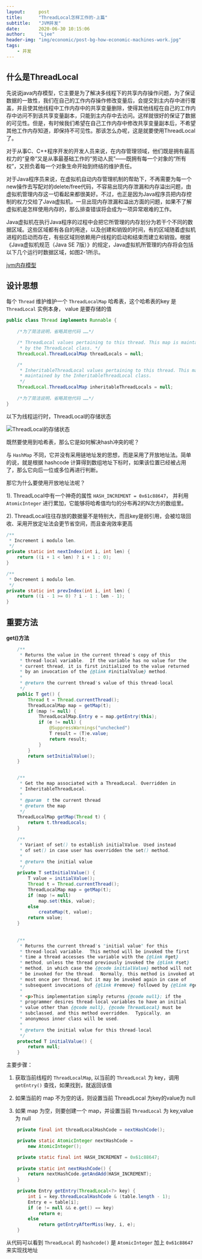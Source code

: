 ```yaml
---
layout:     post
title:      "ThreadLocal怎样工作的-上篇"
subtitle:   "JVM并发"
date:       2020-06-30 10:15:06
author:     "Ljee"
header-img: "img/economic/post-bg-how-economic-machines-work.jpg"
tags:
    - 并发
---
```



## 什么是ThreadLocal

先说说java内存模型，它主要是为了解决多线程下的共享内存操作问题，为了保证数据的一致性，我们在自己的工作内存操作修改变量后，会提交到主内存中进行覆盖，并且使其他线程中工作内存中的共享变量删除，使得其他线程在自己的工作内存中访问不到该共享变量副本，只能到主内存中去访问。这样就很好的保证了数据的可见性。但是，有时候我们希望在自己工作内存中修改共享变量副本后，不希望其他工作内存知道，即保持不可见性。那该怎么办呢，这是就要使用ThreadLocal了。

对于从事C、C++程序开发的开发人员来说，在内存管理领域，他们既是拥有最高权力的“皇帝”又是从事最基础工作的“劳动人民”——既拥有每一个对象的“所有权”，又担负着每一个对象生命开始到终结的维护责任。

对于Java程序员来说，在虚拟机自动内存管理机制的帮助下，不再需要为每一个new操作去写配对的delete/free代码，不容易出现内存泄漏和内存溢出问题，由虚拟机管理内存这一切看起来都很美好。不过，也正是因为Java程序员把内存控制的权力交给了Java虚拟机，一旦出现内存泄漏和溢出方面的问题，如果不了解虚拟机是怎样使用内存的，那么排查错误将会成为一项异常艰难的工作。

Java虚拟机在执行Java程序的过程中会把它所管理的内存划分为若干个不同的数据区域。这些区域都有各自的用途，以及创建和销毁的时间，有的区域随着虚拟机进程的启动而存在，有些区域则依赖用户线程的启动和结束而建立和销毁。根据《Java虚拟机规范（Java SE 7版）》的规定，Java虚拟机所管理的内存将会包括以下几个运行时数据区域，如图2-1所示。

[jvm内存模型](img/arct/threadLocal/jvm-memory-model.png)

## 设计思想

每个 `Thread` 维护维护一个 `ThreadLocalMap` 哈希表，这个哈希表的key 是 `ThreadLocal` 实例本身， value 是要存储的值



```java
public class Thread implements Runnable {
   
    /*为了简洁说明，省略其他代码 ……*/

    /* ThreadLocal values pertaining to this thread. This map is maintained
     * by the ThreadLocal class. */
    ThreadLocal.ThreadLocalMap threadLocals = null;

    /*
     * InheritableThreadLocal values pertaining to this thread. This map is
     * maintained by the InheritableThreadLocal class.
     */
    ThreadLocal.ThreadLocalMap inheritableThreadLocals = null;
    
    /*为了简洁说明，省略其他代码 ……*/
}
```

以下为线程运行时，ThreadLocal的存储状态

[](https://app.diagrams.net/?lightbox=1&target=blank&highlight=0000ff&edit=_blank&layers=1&nav=1&title=JVM%E8%99%9A%E6%8B%9F%E6%9C%BA.drawio#R7V1bc6M4Fv41VM0%2BxCUhro8mcaZrqzPbM93VO7svU8SWbbqx8WJym1%2B%2FEkhcJGFwApjEzlRNYwEC9H06OufoHElD15vnX2N%2Ft76LFjjUdLB41tCNpusIuPrEJAe07CUr04FrZCWrOFhkZbAo%2BBr8jVkhYKUPwQLvKxcmURQmwa5aOI%2B2WzxPKmV%2BHEdP1cuWUVh96s5fYang69wPeSn%2FAlr%2B72CRrFk5tNzixCccrNbs4Y5uZSfu%2FfnPVRw9bNkTt9EWZ2c2Pq%2BGfeV%2B7S%2Bip1IRmmnoOo6iJDvaPF%2FjkLYtbzN%2BX%2FLCX1RD3jrZhOQHJIfp6duam60v0a9%2FXf3%2B8rz%2F12%2FbP%2BazhzuAr9jnP%2FrhA6vxx%2BNGm5maC7TpLT1wptrU0WaW5pFjqM1s%2BtPxeCvEeJtUXu4x2Af3%2FPXA8W%2BkS2%2F0z%2B93ijfq6%2FlIej6c0M93SQu4aTsgzTXT97jWvKmGpvPQ3%2B%2FZJY6tzQzN8zTP0mau5iDNu0lPOaWXB9rMoeX0FCkhx%2BDQE3QrJJ%2Fo3ccV6K3%2FPVCeeMtom1zt0x5ELgUQ7p5TJvDz5GhF%2F9XTryDPJs8jV5Jjx9WmNn2VKaRPUrxB%2FgHkk641d5q%2B963mekVVIiFT5mPawIA89GkdJPjrzp%2FTs09EXFT56ofBakuOQ7ykr%2FiI4yQgnXDKijfBYkHr9dZRHPxNvtPnN9KPZlID5sSvsOEgt8hz8HOp%2FzN6%2FIqjDU7iF3IJO2swUjE5ZvHfT4VIQLxsXZIG0GSFPhNEq7zqgo%2FkgFHyCHqaEj0PUWeGNAek3dZM8bJKJRxB0qMJso6RMuFW8wzGV2cmgUtaLVEjOCcNj%2BNDGMaYkNTPeialxi4KtknaOqanmTe0rock2jNQOcbs2bAvgKGIMJQRhiqE9Q4A%2Ft1fJzf4IQRf479%2B%2FxEmj%2F%2F9dqOQyL%2F88B%2F9FFPSZ1NwpzcUIIpg2nmpcJx1JJOV7yTLZC6UyDf7dBxe%2B%2FEeJxXB9JAsrxxZDvE79zt%2FqxRo8yiM4kyYxav7XyzyLNKSoPj3H2ktIBV8S38ThC%2FZ1aQKf0MlDKtojcNHTMlIzm0xeXPhfFZf6aprVSVB7K%2BCbURf1d%2FuqW5yr65ILN0E8zjaR0SyEXb5hDvq2%2Fw4IGItPaQPuNrjOFiWvrAk2k0m2tmJrOXomW0Ub6hszM89MabSkwYA2ZkQJ6SPXpGGnwfbVXZS51XSrn0VENG9ZbeBypkkJu%2B2JI%2FhD9zi7OxTFC9qqiw0oSsBU900sy8uHzBYF8F%2BF%2FoM0mAbBvxJyzDyE%2BHxIrmO6CoZC0lHyIjIyamWeA3jWI3UqfbF%2Bt5eL52qwkklm5BCNqG%2BZBOS2gcviN7MfkZxso5W0dYPZ0WpV1UIims%2BR9GONd8PQswXNpzTQaDauPg5SP4sHf%2BHVkX08%2BzXzTOrOf3xwn9syef%2BWf5Ruov%2BLG5Lf%2FH7aOe5zrhKvg6B9C8HmH7sK%2BAlDRY9xHN84DpmHSV%2BvMKH6tMNNV9iHPpJ8Fh9u87hNy3FOCAQgtg0O3q4DPHzlFpiXVBgGYShCpYC5gkyrArUDUCnv74QUUtahuotOYWy2gzTLLENTgC0DvON%2FBBrGwtn7DdSht36heprhWi6sgGsCKcrqBtutZbsE9iNAvfyN3k9HY1mNhbMg81SfJ%2FE0U9c4tnCdu9TnmVnuB9AFwwQU6UHC5S9vfVMu2BF90PFlWsCAQ8TyOMFfQlZl%2B3CWlFLDIW1kpmQoGp42qnBbFHjJTOGnRttOivZwI2WSBU9piGUUWBF7S0WFV2qoix34NAfq9QNkB3PI6L98Ysq5EGMPLdMcb35lOufoslTZRm9MfTvcejlapXwZXGUkB4dbdlzlUZzhZL0r09K2lwg5JQ0XIUKY7sKA9rpiZGKIUzhCjFTf4eZMhKpLOG3CRZHv0eW1ShYUAvBsjCxszAU3OlP0HA5m6MKVajqCkFj9SZnFILmeFV1UN2lb%2FXAbqkeQPekKqXsQewFhUK1s%2FSyapdrckq1rlbvPIG615MaZ%2FGuU6hxojaQUag3Nc5WSmT3WpumgpgcUI3ApFoAkcVUWM%2B0aebjvNWmskl6xqLZRvnE1YiEs9zFR%2Bo1OJX177YU1Sc1%2Fl11NxX09To%2FG528ylxsN37qMWbTxp32Xdeykd9N38WQ9F57yL4L8w5YaMu2I3ddlcPPsnoCHdagLghn1QRUJq4vwjkH2DREfE8vml%2BlJp%2BVbNbRexDOuhy18A1vduTReC%2BL4O935NKSrCbd94Y6ZaQLL%2FL5oHxG6NTyWVf4QOl8vscHY5BGpNg0IiVTnsmoTIS2hPS3jN4XBhxggO5KAzQ4OQGOiweR8L3DRHovSAXTGPsdg23NHXy%2F7Ga09rGznA%2Fq5QKWZEoZBjo13Cr3paO5bhqcZVGF271lGpo3LUVpKYeAr4k%2F%2F9kx6PeOaZjNcyZtQF86czwfFHTbkO3nEYDezkMi9%2Fpa9H%2FLVBJihfHuf6GCqK3bkrBXEcEclAiOggg8sE8C%2BRMmCF0k%2BkGJjsyWITX9YaqysHmMdWZGO7fpzNSM6%2Bomc4gSqT9VdO4vcbSK%2FQ2p85qATRtfB3%2FgVbBPDy89%2FJCwV%2FEBFdkAgzDCUIh7ETY6%2F7urbRmWFeELIZ9vl4mSAgwUHgxdGRBt9OXCMFpM%2Fb0lKF0M5DDpf2%2FipVEzlXO6NkQtKPeRR446RFg1epX2lsx5SwFXbxHiSKEGnJNcPw4tCGwuvk8GmNqL7rg0FSPT5Mkx9dJMqRuuPPw7ZLCHaf7NVJt6pVyNIUOlmtJzmgOlegNbGJFMGWmlOsfdJt2PRkABtQxsaq%2B7RlpiUefcBdjDwEJFLOPAyKpcLyZ1tXqztIMWGTiji1PsDaXmBIVBc6dMeRpEQgRvFyyq6CZN3KRxmq1izQdMQ1CFQGUf0t9EF6P3a8PJyzHGCsh52VvDlRwomSDi5GhN1Lkigl2a0IFQqKvn0CdLb%2BbrJaGikwi77iPnHJsolqD4k9IhxDi61sR0bGviIJGbfAmFobgpB2%2BcY2RmD7wx9IleG6V3PFkMMLFPHcMpa73f1jH2F58jorCkqiygYZvZjIRnp45NO43iNOj6AsQAyhVgCZtX5CvbchJ19j6k7DeZ1k%2FBJvRTpauip%2Fkxt3T1lHJhsPvE6UeOv79ZuQJqgrFaHCGhx1D5qh2VeuX0pV9B0LWzTXI95D35oGMhTwB%2BbdPbx637oMstDxQtD%2FtrebOFqvBa1baSj%2FQdxwt%2Fy7ORKvlCluWhisSu6sKO7Rw9ppcUjlwpbqNuvFam1%2BE%2BjPoqKJxEtk0Acos%2FYUqh7RjgVsU%2FGjqAv076kzKFPjtOaZsnS45J2rYwZ9%2BHtD3c9uOTtkAVcqFTLWZqFQcfzdlzGCVbhAlYEk7DrpQDFYKHQtCMS4%2FLFvXV%2FGToQuJ8tQvl%2BMOBIWghorLJ6lo1o7bBXj2NfbghdUHSOyrXsquSN72lyUOgmCHqVtKPPHUi49FBvUyJSX9DAJQV7tmW1zw%2Bqa9YLa1TILiaZE5sCA1inNrp%2F51KV7LdCVFiyT%2FAcm3LNgypY5nGJL%2BX%2Fl%2BR%2Bo%2BMieMgWwcuAjoiT%2BwtuQmqrNmG1cnqVx0jPQPRXlFaUEw4I69XVfaStFyR6m1iIF%2FSRJymX2IrnaaXONkflwRXvm5PSsQi%2F5fIo1K%2Fe1vrCkLVakcZRpQE5MzSn1fJUYZeQDqtBZZAzuroBeQ8y6IuZWJIkI9GWbVCTY8oy5r%2BTzxmIa%2FyyPQHHxJ0%2FlOrm3LoU3b4TvBCyHX77W7CzMLJAWuxSNdbZ%2BTBRNeOmJPvcIaINVvz2h1tM%2FyZIXAq%2FyQCRpU9rl2toq1HEgrhO44YutqzSxKqQu7UdunA1qchtkxr6xNSvbivfop6dzWO3ABFzR1vYAMUyaLzHAzQOiBqDNCqwBINUCj1rVEZoOhigPZqgDZwqcE0kckzrAGKLgZoFyAfjfKwBqgi9%2BasDNAG%2BEZmgCpyb87MAG3qbiMzQA29WbE9iSHgGKM0BIxzNwQywozJEDDO0xCoA%2BIjGgLKJOaLIdCZjtjApZEbAqrUs4shcDTIIzcEFOs%2BnJUh0ADfyAwB4%2BwNgabuNjZDYKwzAmI82ggijy25rfKIbii12skiuhmmh3X1YVvOkTOPhmKZddgwF5bFUJFMtfRwf0HWdgtLs0StsllBaTNfB%2BHis%2F8SPdA33dP16%2FgveeubChlFfYSJ2%2BKmbDG87DFp%2FC%2F%2BwhsfCkV3%2FnPlws%2F%2BPuEvGIWhv%2BMbb9IbN368CrZelCTRhl3Uof7jHLWXoC4H3qiD7HszeuwWoQFs8HzN4JjQ%2FFOP7Uz5OV3o4sYoSv5gn0iLInLvMkwDENZkSMVbjW2mVBv37ZGWuqaRBuYN3b%2FS9GDxOw0K30UxGW%2B3ZKj3gxQ1TIjxhPeJSksWFrN%2BVYZFTVgIR1sefZVo672B3SJx8AJ2N2DzVMHTgd1iObEL2N2ArdoiYliwW6xGdgG7G7AhaDlq94e2bBkc9EVfIH8r5EihqA8KOTcATrL7O8i2B%2Bf%2F1G39vi5toqnJG6fnW5J3t3F6%2Bc7u9k7Pbzywdzr1PKVbplPrN9s7HXSxd3ppBuCOrhzd5QbpA5g5TYZsf45bU9VBhGa6LM3QWTB1nhbfHE2NmrMKe4ymFpcUsF%2B7IJQprARji4sF9R1NrVhXryQtZI9gR2sFH1r4V9EpOhQyTTHcVdc2BHpLb1pvG3lBPv9ds5NXvkV0D1t3wYOipSvJVkgjfVziiGeRNosjs0YcDbNHGOSL4w5EkSIRp5kk9Yp1R%2FTpnQXo3bBAXrdkLCwo9XH7qD7%2B%2FuljvBv6tN6dYrQLfkCoWMF%2F6BU%2FzKMW8f%2BAcZZm80LCA8dZmkf6tkYQ0tFFnGUdEB9xxQ%2Br3pd1ibPsIASvgUsjX%2FHDUgVvXOIsjwV55Ct%2BKBZdP6s4ywb4RhZnacmupzOLs2zqbiOLs7RahPWMYuWFI8yAXjOurN7X1B65JZAxZkyWgCUnXJyDJVAHxEfMuLJUfoyLJdCZktjApZFnXFkq78zFEjgW5JFnXCnSHM7KEmiAb2SWgGKbgTOzBJq628gsAcUuPBJWo1h6YSyWgC17JjoeHUZuCbTYnWVgS0CRpHQOlkDD9kgfyhJQ5iFdLIHOlMQGLo3cElAmLl0sgWNBHrklYMsOn7OyBBrgG5slIPtuzswSaOpuY7MEZHdKacw7pOS%2BJn74nigkpmp0c%2BZ4Psr4YeQo7I9h44d5Ytclfnjo%2BGGOaXPoX9aNThb6x0k6wsjR9x8Ayucjxs8COd1jLCw44%2FhhbsSOnz7ytvJl%2BhRMmRWlXbLJcFGJT1dgQnteS1IdxamOmLPw9%2BtcE5J4en0NQOrPUybwhfdpwiFXXUnR%2FCF%2BzGvrm5Rc62sR0%2F5WTqa3TuPYfyldwBK%2Fi5rFTUqkfWeNMr8br3fZLrF114v72h57fe6WLjpc9olF9%2Bsiuc85nDnWe48sy3fSPx330h37GSPa581mIUlv7Y8ywW13wlo%2B%2FdOF7ocmlmkXu6FXq2%2BbLCvuhl5M7jRkyx4rPkz3OPFhHCluxOtdExy83rLfdv1Q4uZwFmJf4uZ9iI0GEVEITXSc0DzBnmcQtE5py%2BY9Oxc3UPQ6W6KHq3UCvjOQTIHAEV4ZHO7E0g18bYD6G%2Bw33jCUnJBd8t%2BKabKZozkzzbO1mak5t5pr0YPprea59JQHtamCzzyAJOCLMuZlxafEEZ2wKb4k9nfru2iB6cv%2FHw%3D%3D)
![ThreadLocal的存储状态](img/arct/threadLocal/threadlocal-storage-state.png)

既然要使用到哈希表，那么它是如何解决hash冲突的呢？

与 `HashMap` 不同，它并没有采用链地址发的思想，而是采用了开放地址法。简单的说，就是根据 hashcode 计算得到数组地址下标时，如果该位置已经被占用了，那么它向后一位或多位再进行判断。


那它为什么要使用开放地址法呢？

1). ThreadLocal中有一个神奇的属性 `HASH_INCREMENT = 0x61c88647`， 并利用 `AtomicInteger` 进行累加，它能够将哈希值均匀的分布再2的N次方的数组里。

2). ThreadLocal往往存放的数据量不是特别大，而且key是弱引用，会被垃圾回收、采用开放定址法会更节省空间，而且查询效率更高


```java
/**
 * Increment i modulo len.
 */
private static int nextIndex(int i, int len) {
    return ((i + 1 < len) ? i + 1 : 0);
}

/**
 * Decrement i modulo len.
 */
private static int prevIndex(int i, int len) {
    return ((i - 1 >= 0) ? i - 1 : len - 1);
}

```

## 重要方法


**get()方法**

```java
    /**
     * Returns the value in the current thread's copy of this
     * thread-local variable.  If the variable has no value for the
     * current thread, it is first initialized to the value returned
     * by an invocation of the {@link #initialValue} method.
     *
     * @return the current thread's value of this thread-local
     */
    public T get() {
        Thread t = Thread.currentThread();
        ThreadLocalMap map = getMap(t);
        if (map != null) {
            ThreadLocalMap.Entry e = map.getEntry(this);
            if (e != null) {
                @SuppressWarnings("unchecked")
                T result = (T)e.value;
                return result;
            }
        }
        return setInitialValue();
    }


    /**
     * Get the map associated with a ThreadLocal. Overridden in
     * InheritableThreadLocal.
     *
     * @param  t the current thread
     * @return the map
     */
    ThreadLocalMap getMap(Thread t) {
        return t.threadLocals;
    }

    /**
     * Variant of set() to establish initialValue. Used instead
     * of set() in case user has overridden the set() method.
     *
     * @return the initial value
     */
    private T setInitialValue() {
        T value = initialValue();
        Thread t = Thread.currentThread();
        ThreadLocalMap map = getMap(t);
        if (map != null)
            map.set(this, value);
        else
            createMap(t, value);
        return value;
    }
    
    
    /**
     * Returns the current thread's "initial value" for this
     * thread-local variable.  This method will be invoked the first
     * time a thread accesses the variable with the {@link #get}
     * method, unless the thread previously invoked the {@link #set}
     * method, in which case the {@code initialValue} method will not
     * be invoked for the thread.  Normally, this method is invoked at
     * most once per thread, but it may be invoked again in case of
     * subsequent invocations of {@link #remove} followed by {@link #get}.
     *
     * <p>This implementation simply returns {@code null}; if the
     * programmer desires thread-local variables to have an initial
     * value other than {@code null}, {@code ThreadLocal} must be
     * subclassed, and this method overridden.  Typically, an
     * anonymous inner class will be used.
     *
     * @return the initial value for this thread-local
     */
    protected T initialValue() {
        return null;
    }

```


主要步骤：

1) 获取当前线程的 `ThreadLocalMap`, 以当前的 `ThreadLocal` 为 key，调用 `getEntry()` 查找，如果找到，就返回该值

2) 如果当前的 map 不为空的话，则设置当前 ThreadLocal 为key的value为 null

3) 如果 map 为空，则要创建一个 map，并设置当前 `ThreadLocal` 为 key,value 为 null

```java
    private final int threadLocalHashCode = nextHashCode();

    private static AtomicInteger nextHashCode =
        new AtomicInteger();

    private static final int HASH_INCREMENT = 0x61c88647;
    
    private static int nextHashCode() {
        return nextHashCode.getAndAdd(HASH_INCREMENT);
    }
    
    private Entry getEntry(ThreadLocal<?> key) {
        int i = key.threadLocalHashCode & (table.length - 1);
        Entry e = table[i];
        if (e != null && e.get() == key)
            return e;
        else
            return getEntryAfterMiss(key, i, e);
    }

```

 从代码可以看到 `ThreadLocal` 的 `hashcode()` 是 `AtomicInteger` 加上 `0x61c88647` 来实现找地址




